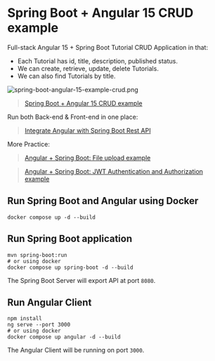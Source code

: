 # Spring Boot + Angular 15 CRUD example

Full-stack Angular 15 + Spring Boot Tutorial CRUD Application in that:

-   Each Tutorial has id, title, description, published status.
-   We can create, retrieve, update, delete Tutorials.
-   We can also find Tutorials by title.

![spring-boot-angular-15-example-crud.png](spring-boot-angular-15-example-crud.png)

> [Spring Boot + Angular 15 CRUD example](https://www.bezkoder.com/spring-boot-angular-15-crud/)

Run both Back-end & Front-end in one place:

> [Integrate Angular with Spring Boot Rest API](https://www.bezkoder.com/integrate-angular-spring-boot/)

More Practice:

> [Angular + Spring Boot: File upload example](https://www.bezkoder.com/angular-15-spring-boot-file-upload/)

> [Angular + Spring Boot: JWT Authentication and Authorization example](https://www.bezkoder.com/angular-15-spring-boot-jwt-auth/)

## Run Spring Boot and Angular using Docker

```shell
docker compose up -d --build
```

## Run Spring Boot application

```shell
mvn spring-boot:run
# or using docker
docker compose up spring-boot -d --build
```

The Spring Boot Server will export API at port `8080`.

## Run Angular Client

```shell
npm install
ng serve --port 3000
# or using docker
docker compose up angular -d --build
```

The Angular Client will be running on port `3000`.
